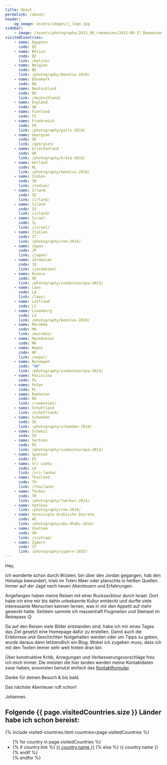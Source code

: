 ```yaml
---
title: About
permalink: /about/
header:
    og_image: assets/images/j_logo.jpg
sidebar:
    - image: /assets/photography/2013_08_rumaenien/2013-08-17_Rumaenien_mit_Johannes_032-678x1024.jpg
visitedCountries:
    - name: Ägypten
      code: EG
    - name: Belize
      code: BZ
      link: /belize/
    - name: Belgien
      code: BE
      link: /photography/benelux-2010/
    - name: Dänemark
      code: DK
    - name: Deutschland
      code: DE
      link: /deutschland/
    - name: England
      code: GB
    - name: Finnland
      code: FI
    - name: Frankreich
      code: FR
      link: /photography/paris-2019/
    - name: Georgien
      code: GE
      link: /georgien/
    - name: Griechenland
      code: GR
      link: /photography/kreta-2016/
    - name: Holland
      code: NL
      link: /photography/benelux-2010/
    - name: Indien
      code: IN
      link: /indien/
    - name: Irland
      code: IE
      link: /irland/
    - name: Island
      code: IS
      link: /island/
    - name: Israel
      code: IL
      link: /israel/
    - name: Italien
      code: IT
      link: /photography/rom-2016/
    - name: Japan
      code: JP
      link: /japan/
    - name: Jordanien
      code: JO
      link: /jordanien/
    - name: Kosovo
      code: XK
      link: /photography/suedosteuropa-2013/
    - name: Laos
      code: LA
      link: /laos/
    - name: Lettland
      code: LV
    - name: Luxemburg
      code: LU
      link: /photography/benelux-2010/
    - name: Marokko
      code: MA
      link: /marokko/
    - name: Mazedonien
      code: MK
    - name: Nepal
      code: NP
      link: /nepal/
    - name: Norwegen
      code: "NO"
      link: /photography/suedosteuropa-2013/
    - name: Palistina
      code: PS
    - name: Polen
      code: PL
    - name: Rumänien
      code: RO
      link: /rumaenien/
    - name: Schottland
      link: /schottland/
    - name: Schweden
      code: SE
      link: /photography/schweden-2010/
    - name: Schweiz
      code: CH
    - name: Serbien
      code: RS
      link: /photography/suedosteuropa-2013/
    - name: Spanien
      code: ES
    - name: Sri Lanka
      code: LK
      link: /sri-lanka/
    - name: Thailand
      code: TH
      link: /thailand/
    - name: Türkei
      code: TR
      link: /photography/tuerkei-2014/
    - name: Vatikan
      link: /photography/rom-2016/
    - name: Vereinigte Arabische Emirate
      code: AE
      link: /photography/abu-dhabi-2014/
    - name: Vietnam
      code: VN
      link: /vietnam/
    - name: Zypern
      code: CY
      link: /photography/zypern-2015/
---
```


Hey,

ich wanderte schon durch Wüsten, bin über den Jordan gegangen, hab den Himalaja bewundert, trieb im Toten Meer oder planschte in heißen Quellen. 
Immer auf der Jagd nach neuen Abenteuern und Erfahrungen.

Angefangen haben meine Reisen mit einer Rucksacktour durch Israel. Dort habe ich eine mir bis dahin unbekannte Kultur entdeckt 
und durfte viele interessante Menschen kennen lernen, was in mir den Appetit auf mehr geweckt hatte. 
Seitdem sammle ich massenhaft Flugmeilen und Stempel im Reisepass 😉

Da auf den Reisen viele Bilder entstanden sind, habe ich mir eines Tages das Ziel gesetzt eine Homepage dafür zu erstellen. 
Damit auch die Erlebnisse und Geschichten festgehalten werden oder um Tipps zu geben, wurde daraus dann letztendlich ein Blog. 
Wobei ich zugeben muss, dass ich mit den Texten immer sehr weit hinten dran bin.

Über konstruktive Kritik, Anregungen und Verbesserungsvorschläge freu ich mich immer. 
Die meisten die hier landen werden meine Kontaktdaten zwar haben, ansonsten benutzt einfach das [Kontaktformular](/contact/).

Danke für deinen Besuch & bis bald.

Das nächste Abenteuer ruft schon!

Johannes



## Folgende {{ page.visitedCountries.size }} Länder habe ich schon bereist:

{% include visited-countries.html countries=page.visitedCountries %}

<ul class="countries">
{% for country in page.visitedCountries %}
    <li>
    {% if country.link %}
    <a href="{{ country.link }}">{{ country.name }}</a>
    {% else %}
    {{ country.name }}
    {% endif %}
    </li>
{% endfor %}
</ul>